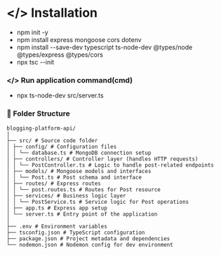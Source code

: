 # </> Installation

- npm init -y
- npm install express mongoose cors dotenv
- npm install --save-dev typescript ts-node-dev @types/node @types/express @types/cors
- npx tsc --init

### </> Run application command(cmd)

- npx ts-node-dev src/server.ts

### 📁 Folder Structure

```
blogging-platform-api/
│
├── src/ # Source code folder
│ ├── config/ # Configuration files
│ │ └── database.ts # MongoDB connection setup
│ ├── controllers/ # Controller layer (handles HTTP requests)
│ │ └── PostController.ts # Logic to handle post-related endpoints
│ ├── models/ # Mongoose models and interfaces
│ │ └── Post.ts # Post schema and interface
│ ├── routes/ # Express routes
│ │ └── post.routes.ts # Routes for Post resource
│ ├── services/ # Business logic layer
│ │ └── PostService.ts # Service logic for Post operations
│ ├── app.ts # Express app setup
│ └── server.ts # Entry point of the application
│
├── .env # Environment variables
├── tsconfig.json # TypeScript configuration
├── package.json # Project metadata and dependencies
└── nodemon.json # Nodemon config for dev environment
```
